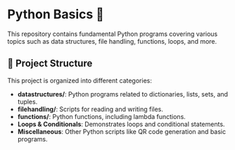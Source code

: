 # Python Basics 🚀

This repository contains fundamental Python programs covering various topics such as data structures, file handling, functions, loops, and more.

## 📂 Project Structure

This project is organized into different categories:

- **datastructures/**: Python programs related to dictionaries, lists, sets, and tuples.
- **filehandling/**: Scripts for reading and writing files.
- **functions/**: Python functions, including lambda functions.
- **Loops & Conditionals**: Demonstrates loops and conditional statements.
- **Miscellaneous**: Other Python scripts like QR code generation and basic programs.

